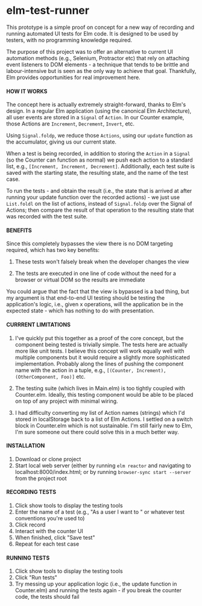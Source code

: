 # elm-test-runner

This prototype is a simple proof on concept for a new way of recording and running automated UI tests for Elm code. It is designed to be used by testers, with no programming knowledge required.

The purpose of this project was to offer an alternative to current UI automation methods (e.g., Selenium, Protractor etc) that rely on attaching event listeners to DOM elements - a technique that tends to be brittle and labour-intensive but is seen as the only way to achieve that goal. Thankfully, Elm provides opportunities for real improvement here.

#### HOW IT WORKS

The concept here is actually extremely straight-forward, thanks to Elm's design. In a regular Elm application (using the canonical Elm Architecture), all user events are stored in a `Signal` of `Action`. In our Counter example, those Actions are `Increment`, `Decrement`, `Invert`, etc.

Using `Signal.foldp`, we reduce those `Actions`, using our `update` function as the accumulator, giving us our current state.

When a test is being recorded, in addition to storing the `Action` in a `Signal` (so the Counter can function as normal) we push each action to a standard list, e.g., `[Increment, Increment, Decrement]`. Additionally, each test suite is saved with the starting state, the resulting state, and the name of the test case.

To run the tests - and obtain the result (i.e., the state that is arrived at after running your update function over the recorded actions) - we just use `List.foldl` on the list of actions, instead of `Signal.foldp` over the Signal of Actions; then compare the result of that operation to the resulting state that was recorded with the test suite.

#### BENEFITS

Since this completely bypasses the view there is no DOM targeting required, which has two key benefits:

1. These tests won't falsely break when the developer changes the view

2. The tests are executed in one line of code without the need for a browser or virtual DOM so the results are immediate

You could argue that the fact that the view is bypassed is a bad thing, but my argument is that end-to-end UI testing should be testing the application's logic, i.e., given x operations, will the application be in the expected state - which has nothing to do with presentation.

#### CURRRENT LIMITATIONS
1. I've quickly put this together as a proof of the core concept, but the component being tested is trivially simple. The tests here are actually more like unit tests. I believe this concept will work equally well with multiple components but it would require a slightly more sophisticated implementation. Probably along the lines of pushing the component name with the action in a tuple, e.g., `[(Counter, Increment), (OtherComponent, Foo)]` etc.

2. The testing suite (which lives in Main.elm) is too tightly coupled with Counter.elm. Ideally, this testing component would be able to be placed on top of any project with minimal wiring.

3. I had difficulty converting my list of Action names (strings) which I'd stored in localStorage back to a list of Elm Actions. I settled on a switch block in Counter.elm which is not sustainable. I'm still fairly new to Elm, I'm sure someone out there could solve this in a much better way.



#### INSTALLATION
1. Download or clone project
2. Start local web server (either by running `elm reactor` and navigating to localhost:8000/index.html; or by running `browser-sync start --server` from the project root
 

#### RECORDING TESTS
1. Click show tools to display the testing tools
2. Enter the name of a test (e.g., "As a user I want to <blah>" or whatever test conventions you're used to)
3. Click record
4. Interact with the counter UI
5. When finished, click "Save test"
6. Repeat for each test case

#### RUNNING TESTS
1. Click show tools to display the testing tools
2. Click "Run tests"
3. Try messing up your application logic (i.e., the update function in Counter.elm) and running the tests again - if you break the counter code, the tests should fail
